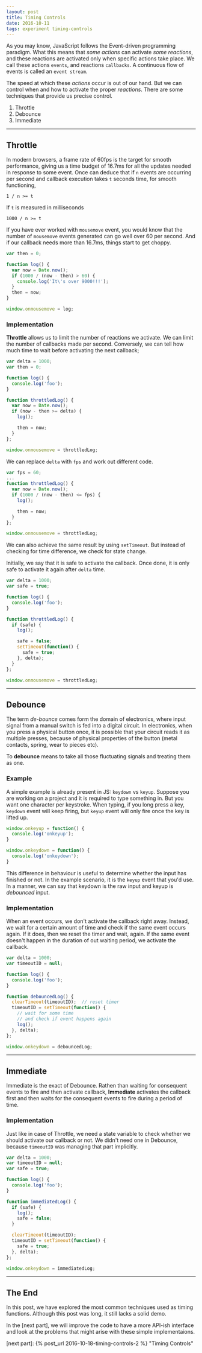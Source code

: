 ```yaml
---
layout: post
title: Timing Controls
date: 2016-10-11
tags: experiment timing-controls
---
```


As you may know, JavaScript follows the Event-driven programming paradigm.
What this means that *some actions* can activate *some reactions*, and these reactions are activated only when specific actions take place.
We call these actions `events`, and reactions `callbacks`.
A continuous flow of events is called an `event stream`.

The speed at which these *actions* occur is out of our hand.
But we can control when and how to activate the proper *reactions*.
There are some techniques that provide us precise control.

1. Throttle
2. Debounce
3. Immediate

<!-- preview -->

---

## Throttle
In modern browsers, a frame rate of 60fps is the target for smooth performance, giving us a time budget of 16.7ms for all the updates needed in response to some event.
Once can deduce that if `n` events are occurring per second and callback execution takes `t` seconds time, for smooth functioning,

```
1 / n >= t
```

If `t` is measured in milliseconds

```
1000 / n >= t
```

If you have ever worked with `mousemove` event, you would know that the number of `mousemove` events generated can go well over 60 per second.
And if our callback needs more than 16.7ms, things start to get choppy.

```js
var then = 0;

function log() {
  var now = Date.now();
  if (1000 / (now - then) > 60) {
    console.log('It\'s over 9000!!!');
  }
  then = now;
}

window.onmousemove = log;
```

### Implementation

**Throttle** allows us to limit the number of reactions we activate.
We can limit the number of callbacks made per second.
Conversely, we can tell how much time to wait before activating the next callback;

```js
var delta = 1000;
var then = 0;

function log() {
  console.log('foo');
}

function throttledLog() {
  var now = Date.now();
  if (now - then >= delta) {
    log();

    then = now;
  }
};

window.onmousemove = throttledLog;
```

We can replace `delta` with `fps` and work out different code.

```js
var fps = 60;
...
function throttledLog() {
  var now = Date.now();
  if (1000 / (now - then) <= fps) {
    log();

    then = now;
  }
};

window.onmousemove = throttledLog;
```

We can also achieve the same result by using `setTimeout`.
But instead of checking for time difference, we check for state change.

Initially, we say that it is safe to activate the callback.
Once done, it is only safe to activate it again after `delta` time.

```js
var delta = 1000;
var safe = true;

function log() {
  console.log('foo');
}

function throttledLog() {
  if (safe) {
    log();

    safe = false;
    setTimeout(function() {
      safe = true;
    }, delta);
  }
};

window.onmousemove = throttledLog;
```

---

## Debounce

The term *de-bounce* comes form the domain of electronics, where input signal from a manual switch is fed into a digital circuit.
In electronics, when you press a physical button once, it is possible that your circuit reads it as multiple presses, because of physical properties of the button (metal contacts, spring, wear to pieces etc).

To **debounce** means to take all those fluctuating signals and treating them as one.

### Example

A simple example is already present in JS: `keydown` vs `keyup`.
Suppose you are working on a project and it is required to type something in.
But you want one character per keystroke.
When typing, if you long press a key, `keydown` event will keep firing, but `keyup` event will only fire once the key is lifted up.

```js
window.onkeyup = function() {
  console.log('onkeyup');
}

window.onkeydown = function() {
  console.log('onkeydown');
}
```

This difference in behaviour is useful to determine whether the input has finished or not.
In the example scenario, it is the `keyup` event that you'd use.
In a manner, we can say that keydown is the raw input and keyup is *debounced* input.

### Implementation

When an event occurs, we don't activate the callback right away.
Instead, we wait for a certain amount of time and check if the same event occurs again.
If it does, then we reset the timer and wait, again.
If the same event doesn't happen in the duration of out waiting period, we activate the callback.

```js
var delta = 1000;
var timeoutID = null;

function log() {
  console.log('foo');
}

function debouncedLog() {
  clearTimeout(timeoutID);  // reset timer
  timeoutID = setTimeout(function() {
    // wait for some time
    // and check if event happens again
    log();
  }, delta);
};

window.onkeydown = debouncedLog;
```

---

## Immediate

Immediate is the exact of Debounce.
Rathen than waiting for consequent events to fire and then activate callback, **Immediate** activates the callback first and then waits for the consequent events to fire during a period of time.

### Implementation

Just like in case of Throttle, we need a state variable to check whether we should activate our callback or not.
We didn't need one in Debounce, because `timeoutID` was managing that part implicitly.

```js
var delta = 1000;
var timeoutID = null;
var safe = true;

function log() {
  console.log('foo');
}

function immediatedLog() {
  if (safe) {
    log();
    safe = false;
  }

  clearTimeout(timeoutID);
  timeoutID = setTimeout(function() {
    safe = true;
  }, delta);
};

window.onkeydown = immediatedLog;
```

---

## The End

In this post, we have explored the most common techniques used as timing functions.
Although this post was long, it still lacks a solid demo.

In the [next part], we will improve the code to have a more API-ish interface and look at the problems that might arise with these simple implementaions.

[next part]: {% post_url 2016-10-18-timing-controls-2 %} "Timing Controls"
